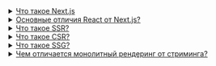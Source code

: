 <details>
<summary><a href="https://youtu.be/7TvS0iKR3_c?t=638">Что такое Next.js</a></summary>
  <br/>
  - Это javaScript фреймворк на основе библиотеки React который был разработан компанией Vercel и появился на свет в конце 2016 года.  
</details>

<details>
<summary><a href="https://youtu.be/7TvS0iKR3_c?t=638">Основные отличия React от Next.js?</a></summary>
  <br/>
  - Если сравнивать React and Next.js, то react это библиотека и изначально в которой нет роутинга
</details>


<details>
<summary><a href="https://youtu.be/7TvS0iKR3_c?t=638">Что такое SSR?</a></summary>
  <br/>
  - это когда какая часть страницы рендериться на стороне сервера, возвращает HTML на клиент и уже гидрируется (наполняется) при помощи javaScript на клиентской стороне.
  - по умолчанию с выходом next 14 ты просто выполняешь fetch внутри компонента и по умолчанию работает SSR если ты хочешь чтобы рендер был на клиенте, то нужно прописать use client вверху страницы.
  - минусами SSR являются:
    - долгая первичная загрузка страницы (зависит от сервера) и от этого страдают метрики типа
    time to first byte(начало загрузки клиентом страницы), first contentful paint (когда пользователь загрузил),  
    и далее уже происходит сама гидрация (наполнение) Time to interactive.
</details>

<details>
<summary><a href="https://youtu.be/7TvS0iKR3_c?t=638">Что такое CSR?</a></summary>
  <br/>
  - это когда страница рендериться на стороне клиента, 
  что в свою очередь происходит быстрее и тем самым нам даже может и не нужен сервер, мы можем использовать s3 или любой хостинг который будет выплевывать js бандл пользователю. 
  минусы такого подхода - это очень плохое SEO и если у пользователя слабое устройство, то будет долгий рендер.
</details>

<details>
<summary><a href="https://youtu.be/7TvS0iKR3_c?t=638">Что такое SSG?</a></summary>
  <br/>
  - это когда при билде NEXT js application у нас генерируются все статические страницы и просто отдаются клиенту по запросу.
  Минусы:
    - сложно рендерить динамический контент или динамические ссылки
    - плохо масштабируется, так как если будет очень много страниц, то нужно это все хранить на сервере.
</details>


<details>
<summary><a href="https://youtu.be/7TvS0iKR3_c?t=638">Чем отличается монолитный рендеринг от стриминга?</a></summary>
  <br/>
  - монолитный рендеринг работает в старых версиях Next.js до 13 версии, где мы используем pages/ а не app/ в качестве роута
  - стриминговый рендеринг используется в новых версиях next.js с 13 версии, благодаря обновлению React 18 и добавлению Suspense

  Монолит рендерит какой то кусок страницы на сервере и потом отдает это на клиент и там уже далее дорисовывается при помощи JS остальное (метрики TTFB, FCP, TTI)
  Стриминг это когда рендеринг нашей страницы распаралеливается по кусочкам и мы сразу же отдаем на клиент какую то страницу и далее уже постепенно приходят с сервера остальные блоки страницы. (например медленный API запрос блок придет позже), тем самым мы улучшаем вышеупомянутые метрики. 
</details>
